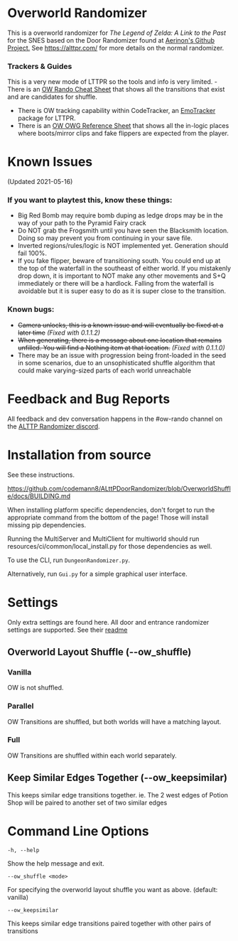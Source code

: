 # Overworld Randomizer

This is a overworld randomizer for _The Legend of Zelda: A Link to the Past_ for the SNES
based on the Door Randomizer found at [Aerinon's Github Project.](https://github.com/Aerinon/ALttPDoorRandomizer)
See https://alttpr.com/ for more details on the normal randomizer.

### Trackers & Guides

This is a very new mode of LTTPR so the tools and info is very limited. - There is an [OW Rando Cheat Sheet](https://zelda.codemann8.com/images/shared/ow-rando-reference-sheet.png) that shows all the transitions that exist and are candidates for shuffle.
- There is OW tracking capability within CodeTracker, an [EmoTracker](https://emotracker.net) package for LTTPR.
- There is an [OW OWG Reference Sheet](https://zelda.codemann8.com/images/shared/ow-owg-reference-sheet.png) that shows all the in-logic places where boots/mirror clips and fake flippers are expected from the player.

# Known Issues
(Updated 2021-05-16)

### If you want to playtest this, know these things:
- Big Red Bomb may require bomb duping as ledge drops may be in the way of your path to the Pyramid Fairy crack
- Do NOT grab the Frogsmith until you have seen the Blacksmith location. Doing so may prevent you from continuing in your save file.
- Inverted regions/rules/logic is NOT implemented yet. Generation should fail 100%.
- If you fake flipper, beware of transitioning south. You could end up at the top of the waterfall in the southeast of either world. If you mistakenly drop down, it is important to NOT make any other movements and S+Q immediately or there will be a hardlock. Falling from the waterfall is avoidable but it is super easy to do as it is super close to the transition.

### Known bugs:
- ~~Camera unlocks, this is a known issue and will eventually be fixed at a later time~~ _(Fixed with 0.1.1.2)_
- ~~When generating, there is a message about one location that remains unfilled. You will find a Nothing item at that location.~~ _(Fixed with 0.1.1.0)_
- There may be an issue with progression being front-loaded in the seed in some scenarios, due to an unsophisticated shuffle algorithm that could make varying-sized parts of each world unreachable

# Feedback and Bug Reports

All feedback and dev conversation happens in the #ow-rando channel on the [ALTTP Randomizer discord](https://discordapp.com/invite/alttprandomizer).

# Installation from source

See these instructions.

https://github.com/codemann8/ALttPDoorRandomizer/blob/OverworldShuffle/docs/BUILDING.md

When installing platform specific dependencies, don't forget to run the appropriate command from the bottom of the page! Those will install missing pip dependencies.

Running the MultiServer and MultiClient for multiworld should run resources/ci/common/local_install.py for those dependencies as well.

To use the CLI, run ```DungeonRandomizer.py```.

Alternatively, run ```Gui.py``` for a simple graphical user interface.

# Settings

Only extra settings are found here. All door and entrance randomizer settings are supported. See their [readme](https://github.com/Aerinon/ALttPDoorRandomizer/blob/master/README.md)

## Overworld Layout Shuffle (--ow_shuffle)

### Vanilla

OW is not shuffled.

### Parallel

OW Transitions are shuffled, but both worlds will have a matching layout.

### Full

OW Transitions are shuffled within each world separately.

## Keep Similar Edges Together (--ow_keepsimilar)

This keeps similar edge transitions together. ie. The 2 west edges of Potion Shop will be paired to another set of two similar edges


# Command Line Options

```
-h, --help            
```

Show the help message and exit.

```
--ow_shuffle <mode>     
```

For specifying the overworld layout shuffle you want as above. (default: vanilla)

```
--ow_keepsimilar     
```

This keeps similar edge transitions paired together with other pairs of transitions
